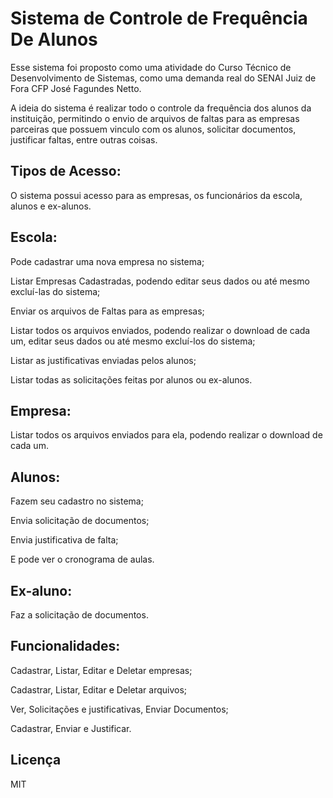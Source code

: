# Sistema de Controle de Frequência De Alunos

Esse sistema foi proposto como uma atividade do Curso Técnico de Desenvolvimento de Sistemas, como uma demanda real do SENAI Juiz de Fora CFP José Fagundes Netto.

A ideia do sistema é realizar todo o controle da frequência dos alunos da instituição, permitindo o envio de arquivos de faltas para as empresas parceiras que possuem vinculo com os alunos, solicitar documentos, justificar faltas, entre outras coisas.

## Tipos de Acesso:
O sistema possui acesso para as empresas, os funcionários da escola, alunos e ex-alunos.

## Escola:

Pode cadastrar uma nova empresa no sistema;

Listar Empresas Cadastradas, podendo editar seus dados ou até mesmo excluí-las do sistema;

Enviar os arquivos de Faltas para as empresas;

Listar todos os arquivos enviados, podendo realizar o download de cada um, editar seus dados ou até mesmo excluí-los do sistema;

Listar as justificativas enviadas pelos alunos;

Listar todas as solicitações feitas por alunos ou ex-alunos.

## Empresa:

Listar todos os arquivos enviados para ela, podendo realizar o download de cada um.

## Alunos:

Fazem seu cadastro no sistema;

Envia solicitação de documentos;

Envia justificativa de falta;

E pode ver o cronograma de aulas.

## Ex-aluno:

Faz a solicitação de documentos.

## Funcionalidades:

Cadastrar, Listar, Editar e Deletar empresas;

Cadastrar, Listar, Editar e Deletar arquivos;

Ver, Solicitações e justificativas, Enviar Documentos;

Cadastrar, Enviar e Justificar.

## Licença
MIT

